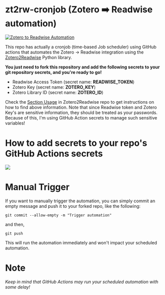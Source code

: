 # zt2rw-cronjob (Zotero ➡️ Readwise automation)
[![Zotero to Readwise Automation](https://github.com/e-alizadeh/zt2rw-cronjob/actions/workflows/automation.yml/badge.svg)](https://github.com/e-alizadeh/zt2rw-cronjob/actions/workflows/automation.yml)

This repo has actually a cronjob (time-based Job scheduler) using GitHub actions that automates the Zotero -> Readwise 
integration using the [Zotero2Readwise](https://github.com/e-alizadeh/Zotero2Readwise) Python library. 

**You just need to fork this repository and add the following secrets to your git repository secrets, 
and you're ready to go!**
- Readwise Access Token (secret name: **READWISE_TOKEN**)
- Zotero Key (secret name: **ZOTERO_KEY**)
- Zotero Library ID (secret name: **ZOTERO_ID**)



Check the [Section Usage](https://github.com/e-alizadeh/Zotero2Readwise#usage) in Zotero2Readwise repo to get 
instructions on how to find above information. 
Note that since Readwise token and Zotero Key's are sensitive information, they should be treated as your passwords.
Because of this, I'm using GitHub Action secrets to manage such sensitive variables!

# How to add secrets to your repo's GitHub Actions secrets
![](./tutorial/github_action_secrets.gif)


# Manual Trigger
If you want to manually trigger the automation, you can simply commit an empty message and push it to your forked repo, 
like the following:
```shell
git commit --allow-empty -m "Trigger automation"
```
and then,
```shell
git push
```
This will run the automation immediately and won't impact your scheduled automation.

# Note
*Keep in mind that GitHub Actions may run your scheduled automation with some delay!*